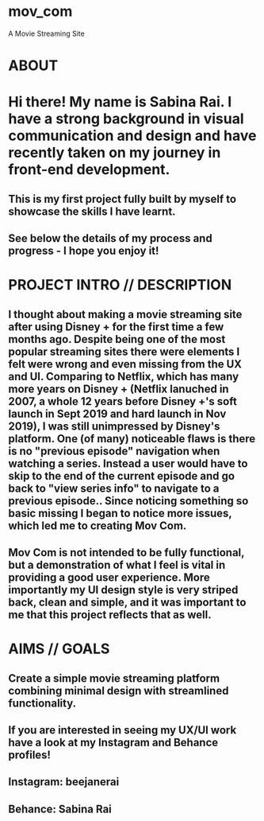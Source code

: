 # mov_com
A Movie Streaming Site 

# ABOUT 
# Hi there! My name is Sabina Rai. I have a strong background in visual communication and design and have recently taken on my journey in front-end development. 

## This is my first project fully built by myself to showcase the skills I have learnt. 
## See below the details of my process and progress - I hope you enjoy it! 

# PROJECT INTRO // DESCRIPTION 
## I thought about making a movie streaming site after using Disney + for the first time a few months ago. Despite being one of the most popular streaming sites there were elements I felt were wrong and even missing from the UX and UI. Comparing to Netflix, which has many more years on Disney + (Netflix lanuched in 2007, a whole 12 years before Disney +'s soft launch in Sept 2019 and hard launch in Nov 2019), I was still unimpressed by Disney's platform. One (of many) noticeable flaws is there is no "previous episode" navigation when watching a series. Instead a user would have to skip to the end of the current episode and go back to "view series info" to navigate to a previous episode.. Since noticing something so basic missing I began to notice more issues, which led me to creating Mov Com. 

## Mov Com is not intended to be fully functional, but a demonstration of what I feel is vital in providing a good user experience. More importantly my UI design style is very striped back, clean and simple, and it was important to me that this project reflects that as well. 

# AIMS // GOALS

## Create a simple movie streaming platform combining minimal design with streamlined functionality. 

##

## If you are interested in seeing my UX/UI work have a look at my Instagram and Behance profiles! 

## Instagram: beejanerai
## Behance: Sabina Rai 
